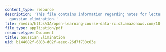 ```yaml
---
content_type: resource
description: 'This file contains information regarding notes for lectures 8 and 9:
  gaussian elimination.'
file: /media/https%3A/open-learning-course-data-rc.s3.amazonaws.com/18-700-linear-algebra-fall-2013/b144082f6883d02faeec26d7f708c63e_MIT18_700F13_gauss.pdf
file_type: application/pdf
resourcetype: Document
title: Gaussian Elimination
uid: b144082f-6883-d02f-aeec-26d7f708c63e
---
```

